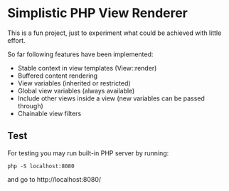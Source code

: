 # Simplistic PHP View Renderer

This is a fun project, just to experiment what could be achieved with little effort.

So far following features have been implemented:

* Stable context in view templates (View::render)
* Buffered content rendering
* View variables (inherited or restricted)
* Global view variables (always available)
* Include other views inside a view (new variables can be passed through)
* Chainable view filters

## Test

For testing you may run built-in PHP server by running:

```shell
php -S localhost:8080
```

and go to http://localhost:8080/
